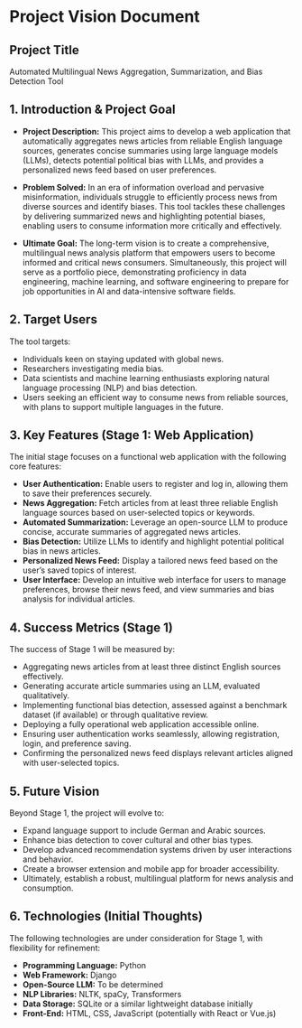 # Project Vision Document

## Project Title
Automated Multilingual News Aggregation, Summarization, and Bias Detection Tool

## 1. Introduction & Project Goal
- **Project Description:** This project aims to develop a web application that automatically aggregates news articles from reliable English language sources, generates concise summaries using large language models (LLMs), detects potential political bias with LLMs, and provides a personalized news feed based on user preferences.
  
- **Problem Solved:** In an era of information overload and pervasive misinformation, individuals struggle to efficiently process news from diverse sources and identify biases. This tool tackles these challenges by delivering summarized news and highlighting potential biases, enabling users to consume information more critically and effectively.

- **Ultimate Goal:** The long-term vision is to create a comprehensive, multilingual news analysis platform that empowers users to become informed and critical news consumers. Simultaneously, this project will serve as a portfolio piece, demonstrating proficiency in data engineering, machine learning, and software engineering to prepare for job opportunities in AI and data-intensive software fields.

## 2. Target Users
The tool targets:
- Individuals keen on staying updated with global news.
- Researchers investigating media bias.
- Data scientists and machine learning enthusiasts exploring natural language processing (NLP) and bias detection.
- Users seeking an efficient way to consume news from reliable sources, with plans to support multiple languages in the future.

## 3. Key Features (Stage 1: Web Application)
The initial stage focuses on a functional web application with the following core features:
- **User Authentication:** Enable users to register and log in, allowing them to save their preferences securely.
- **News Aggregation:** Fetch articles from at least three reliable English language sources based on user-selected topics or keywords.
- **Automated Summarization:** Leverage an open-source LLM to produce concise, accurate summaries of aggregated news articles.
- **Bias Detection:** Utilize LLMs to identify and highlight potential political bias in news articles.
- **Personalized News Feed:** Display a tailored news feed based on the user’s saved topics of interest.
- **User Interface:** Develop an intuitive web interface for users to manage preferences, browse their news feed, and view summaries and bias analysis for individual articles.

## 4. Success Metrics (Stage 1)
The success of Stage 1 will be measured by:
- Aggregating news articles from at least three distinct English sources effectively.
- Generating accurate article summaries using an LLM, evaluated qualitatively.
- Implementing functional bias detection, assessed against a benchmark dataset (if available) or through qualitative review.
- Deploying a fully operational web application accessible online.
- Ensuring user authentication works seamlessly, allowing registration, login, and preference saving.
- Confirming the personalized news feed displays relevant articles aligned with user-selected topics.

## 5. Future Vision
Beyond Stage 1, the project will evolve to:
- Expand language support to include German and Arabic sources.
- Enhance bias detection to cover cultural and other bias types.
- Develop advanced recommendation systems driven by user interactions and behavior.
- Create a browser extension and mobile app for broader accessibility.
- Ultimately, establish a robust, multilingual platform for news analysis and consumption.

## 6. Technologies (Initial Thoughts)
The following technologies are under consideration for Stage 1, with flexibility for refinement:
- **Programming Language:** Python
- **Web Framework:** Django
- **Open-Source LLM:** To be determined
- **NLP Libraries:** NLTK, spaCy, Transformers
- **Data Storage:** SQLite or a similar lightweight database initially
- **Front-End:** HTML, CSS, JavaScript (potentially with React or Vue.js)